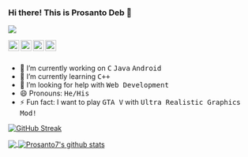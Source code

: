 ### Hi there! This is Prosanto Deb 👋

![](https://komarev.com/ghpvc/?username=Prosanto7)

<a href="https://www.linkedin.com/in/prosanto-deb-b945151b4/">
  <img align="left" alt="Prosanto
                         Linkdein" width="22px" src="https://cdn.jsdelivr.net/npm/simple-icons@v3/icons/linkedin.svg" />
</a>

<a href="https://www.facebook.com/prosantoDEB">
  <img align="left" alt="Prosanto Facebook" width="22px" src="https://cdn.jsdelivr.net/npm/simple-icons@v3/icons/facebook.svg" />
</a>

<a href="https://github.com/Prosanto7">
  <img align="left" alt="Prosanto Github" width="22px" src="https://cdn.jsdelivr.net/npm/simple-icons@v3/icons/github.svg" />
</a>

<a href="https://www.youtube.com/channel/UCv9lUBFVZwNnBAEsMneS6RA">
  <img align="left" alt="ProsantoYoutube" width="22px" src="https://cdn.jsdelivr.net/npm/simple-icons@v3/icons/youtube.svg" />
</a>

<br>
<br
<br>

- 🔭 I’m currently working on <kbd>C</kbd> <kbd>Java</kbd> <kbd>Android</kbd>
- 🌱 I’m currently learning <kbd>C++</kbd>
- 🤔 I’m looking for help with <kbd>Web Development</kbd>
- 😄 Pronouns: <kbd>He/His</kbd>
- ⚡ Fun fact: I want to play <kbd>GTA V</kbd> with <kbd>Ultra Realistic Graphics Mod!</kbd>


[![GitHub Streak](http://github-readme-streak-stats.herokuapp.com?user=Prosanto7)](https://git.io/streak-stats)

<a href="https://github.com/Prosanto7">
  <img align="center" src="https://github-readme-stats.vercel.app/api/top-langs/?username=Prosanto7&theme=light&hide_langs_below=1" />
</a>
<a href="https://github.com/Prosanto7">
 <img align="center" src="https://github-readme-stats.vercel.app/api?username=Prosanto7&show_icons=true&theme=light&line_height=27" alt="Prosanto7's github stats"/>
</a>

